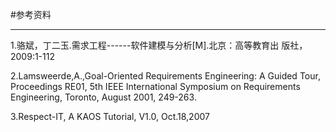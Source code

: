 #参考资料

---

1.骆斌，丁二玉.需求工程------软件建模与分析[M].北京：高等教育出 版社，2009:1-112 

2.Lamsweerde,A.,Goal-Oriented Requirements Engineering: A Guided Tour, Proceedings RE01, 5th IEEE International Symposium on Requirements Engineering, Toronto, August 2001, 249-263.

3.Respect-IT, A KAOS Tutorial, V1.0, Oct.18,2007
